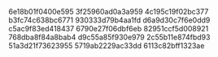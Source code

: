 6e18b01f0400e595
3f25960ad0a3a959
4c195c19f02bc377
b3fc74c638bc6771
930333d79b4aa1fd
d6a9d30c7f6e0dd9
c5ac9f83ed418437
6790e27f06dbf6eb
82951ccf5d008921
768dba8f84a8bab4
d9c55a85f930e979
2c55b11e874fbd93
51a3d21f73623955
5719ab2229ac33dd
6113c82bff1323ae
